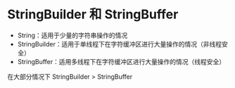 # StringBuilder 和 StringBuffer

* String：适用于少量的字符串操作的情况
* StringBuilder：适用于单线程下在字符缓冲区进行大量操作的情况（非线程安全）
* StringBuffer：适用多线程下在字符缓冲区进行大量操作的情况（线程安全）

在大部分情况下 StringBuilder > StringBuffer